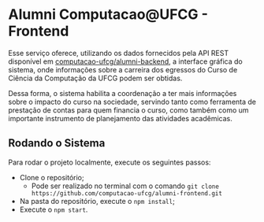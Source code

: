 # Alumni Computacao@UFCG - Frontend

Esse serviço oferece, utilizando os dados fornecidos pela API REST disponível em [computacao-ufcg/alumni-backend](https://github.com/computacao-ufcg/alumni-backend), a interface gráfica do sistema, onde informações sobre a carreira dos egressos do Curso de Ciência da Computação da UFCG podem ser obtidas.

Dessa forma, o sistema habilita a coordenação a ter mais informações sobre o impacto do curso na sociedade, servindo tanto como ferramenta de prestação de contas para quem financia o curso, como também como um importante instrumento de planejamento das atividades acadêmicas.



## Rodando o Sistema

Para rodar o projeto localmente, execute os seguintes passos:

- Clone o repositório;
    - Pode ser realizado no terminal com o comando `git clone https://github.com/computacao-ufcg/alumni-frontend.git`
- Na pasta do repositório, execute o `npm install`;
- Execute o `npm start`.
